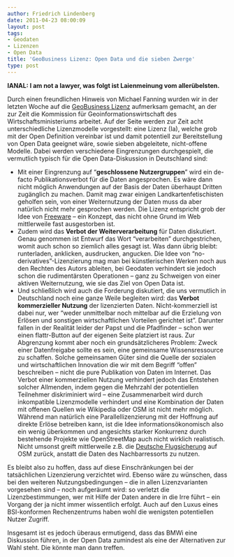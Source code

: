 ```yaml
---
author: Friedrich Lindenberg
date: 2011-04-23 08:00:09
layout: post
tags:
- Geodaten
- Lizenzen
- Open Data
title: 'GeoBusiness Lizenz: Open Data und die sieben Zwerge'
type: post
---
```


**IANAL: I am not a lawyer, was folgt ist Laienmeinung vom allerübelsten.**

Durch einen freundlichen Hinweis von Michael Fanning wurden wir in der letzten Woche auf die [GeoBusiness Lizenz](http://www.geolizenz.org/) aufmerksam gemacht, an der zur Zeit die Kommission für Geoinformationswirtschaft des Wirtschaftsministeriums arbeitet. Auf der Seite werden zur Zeit acht unterschiedliche Lizenzmodelle vorgestellt: eine Lizenz (Ia), welche grob mit der Open Definition vereinbar ist und damit potentiell zur Bereitstellung von Open Data geeignet wäre, sowie sieben abgeleitete, nicht-offene Modelle. Dabei werden verschiedene Eingrenzungen durchgespielt, die vermutlich typisch für die Open Data-Diskussion in Deutschland sind:

  * Mit einer Eingrenzung auf “**geschlossene Nutzergruppen**” wird ein de-facto Publikationsverbot für die Daten angesprochen. Es wäre dann nicht möglich Anwendungen auf der Basis der Daten überhaupt Dritten zugänglich zu machen. Damit mag zwar einigen Landkartenfetischisten geholfen sein, von einer Weiternutzung der Daten muss da aber natürlich nicht mehr gesprochen werden. Die Lizenz entspricht grob der Idee von [Freeware](http://de.wikipedia.org/wiki/Freeware) – ein Konzept, das nicht ohne Grund im Web mittlerweile fast ausgestorben ist.
  * Zudem wird das **Verbot der Weiterverarbeitung** für Daten diskutiert. Genau genommen ist Entwurf das Wort “verarbeiten” durchgestrichen, womit auch schon so ziemlich alles gesagt ist. Was dann übrig bleibt: runterladen, anklicken, ausdrucken, angucken. Die Idee von “no-derivatives”-Lizenzierung mag man bei künstlerischen Werken noch aus den Rechten des Autors ableiten, bei Geodaten verhindert sie jedoch schon die rudimentärsten Operationen – ganz zu Schweigen von einer aktiven Weiternutzung, wie sie das Ziel von Open Data ist.
  * Und schließlich wird auch die Forderung diskutiert, die uns vermutlich in Deutschland noch eine ganze Weile begleiten wird: das **Verbot kommerzieller Nutzung** der lizenzierten Daten. Nicht-kommerziell ist dabei nur, wer “weder unmittelbar noch mittelbar auf die Erzielung von Erlösen und sonstigen wirtschaftlichen Vorteilen gerichtet ist”. Darunter fallen in der Realität leider der Papst und die Pfadfinder – schon wer einen flattr-Button auf der eigenen Seite platziert ist raus. Zur Abgrenzung kommt aber noch ein grundsätzlicheres Problem: Zweck einer Datenfreigabe sollte es sein, eine gemeinsame Wissensressource zu schaffen. Solche gemeinsamen Güter sind die Quelle der sozialen und wirtschaftlichen Innovation die wir mit dem Begriff “offen” beschreiben – nicht die pure Publikation von Daten im Internet. Das Verbot einer kommerziellen Nutzung verhindert jedoch das Entstehen solcher Allmenden, indem gegen die Mehrzahl der potentiellen Teilnehmer diskriminiert wird – eine Zusammenarbeit wird durch inkompatible Lizenzmodelle verhindert und eine Kombination der Daten mit offenen Quellen wie Wikipedia oder OSM ist nicht mehr möglich. Während man natürlich eine Parallellizenzierung mit der Hoffnung auf direkte Erlöse betreiben kann, ist die Idee informationsökonomisch also ein wenig überkommen und angesichts starker Konkurrenz durch bestehende Projekte wie OpenStreetMap auch nicht wirklich realistisch. Nicht umsonst greift mittlerweile z.B. die [Deutsche Flugsicherung](http://www.dfs.de/dfs/internet_2008/module/fliegen_und_umwelt/deutsch/fliegen_und_umwelt/flugverlaeufe/index.html) auf OSM zurück, anstatt die Daten des Nachbarressorts zu nutzen.

Es bleibt also zu hoffen, dass auf diese Einschränkungen bei der tatsächlichen Lizenzierung verzichtet wird. Ebenso wäre zu wünschen, dass bei den weiteren Nutzungsbedingungen – die in allen Lizenzvarianten vorgesehen sind – noch aufgeräumt wird: so verletzt die Lizenzbestimmungen, wer mit Hilfe der Daten andere in die Irre führt – ein Vorgang der ja nicht immer wissentlich erfolgt. Auch auf den Luxus eines BSI-konformen Rechenzentrums haben wohl die wenigsten potentiellen Nutzer Zugriff.

Insgesamt ist es jedoch überaus ermutigend, dass das BMWi eine Diskussion führen, in der Open Data zumindest als eine der Alternativen zur Wahl steht. Die könnte man dann treffen.